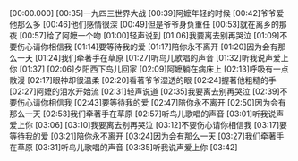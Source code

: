 [00:00.000][00:35]一九四三世界大战[00:39]阿嬷年轻的时候[00:42]爷爷爱他那么多[00:46]他们感情很深[00:49]但是爷爷身负重任[00:53]就在离乡的那夜[00:57]给了阿嬷一个吻[01:00]轻声说到[01:06]我要离去别再哭泣[01:09]不要伤心请你相信我[01:14]要等待我的爱[01:17]陪你永不离开[01:20]因为会有那么一天[01:24]我们牵著手在草原[01:27]听鸟儿歌唱的声音[01:32]听我说声爱上你[01:37][02:06]夕阳西下鸟儿回家[02:09]阿嬷躺在病床上[02:13]呼吸有一点散漫[02:17]眼神却很温柔[02:20]看著爷爷湿透的眼[02:24]握著他粗糙的手[02:27]阿嬷的泪水开始流[02:31]轻声说道[02:35]我要离去别再哭泣[02:39]不要伤心请你相信我[02:43]要等待我的爱[02:47]陪你永不离开[02:50]因为会有那么一天[02:53]我们牵著手在草原[02:57]听鸟儿歌唱的声音[03:01]听我说声爱上你[03:06][03:10]我要离去别再哭泣[03:12]不要伤心请你相信我[03:17]要等待我的爱[03:21]陪你永不离开[03:24]因为会有那么一天[03:27]我们牵著手在草原[03:31]听鸟儿歌唱的声音[03:35]听我说声爱上你[03:42]